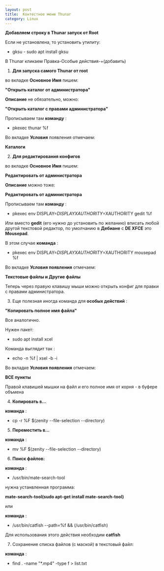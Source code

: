 ```yaml
---
layout: post
title:  Контестное меню Thunar
category: Linux
---
```


**Добавляем строку в Thunar запуск от Root**

Если не установлена, то установить утилиту:

- gksu - sudo apt install gksu

В Thunar кликаем Правка-Особые действия-+(добавить)

1) **Для запуска самого Thunar от root** 

во вкладке **Основное Имя** пишем:

**"Открыть каталог от администратора"**

 **Описание** не обязательно, можно:

**"Открыть каталог с правами администратора"**

Прописываем там **команду** :

- pkexec thunar %f

Во вкладке **Условия** появления отмечаем:

**Каталоги**

2) **Для редактирования конфигов** 
 
во вкладке **Основное Имя** пишем:

**Редактировать от администратора**

**Описание** можно тоже:

**Редактировать от администратора**

Прописываем там **команду** :

- pkexec env DISPLAY=$DISPLAY XAUTHORITY=$XAUTHORITY gedit %f

Или вместо **gedit** (его нужно до установить по желанию) вписать любой другой текстовой редактор, по
умолчанию в **Дебиане** с **DE XFCE** это **Mousepad**.

В этом случае **команда** :

-  pkexec env DISPLAY=$DISPLAY XAUTHORITY=$XAUTHORITY mousepad %f

Во вкладке **Условия появления** отмечаем:

 **Текстовые файлы и Другие файлы**

Теперь через правую клавишу мыши можно открыть конфиг для правки с правами администратора.

3) Еще полезная иногда команда для **особых действий** : 

**"Копировать полное имя файла"**

 Все аналогично.

Нужен пакет:

- sudo apt install xcel

Команда выглядит так :

- echo -n %f | xsel -b -i

Во вкладке **Условия появления** отмечаем:

 **ВСЕ пункты**

Правой клавишей мышки на файл и его полное имя от корня - в буфере объмена

4) **Копировать в...** 

**команда** :

- cp -r %F $(zenity --file-selection --directory)

5) **Переместить в...** 

**команда** :

- mv %F $(zenity --file-selection --directory)

6) **Поиск файлов:**

**команда** :

- /usr/bin/mate-search-tool

нужна устанвленная программа:

**mate-search-tool(sudo apt-get install mate-search-tool)**

или

**команда** :

- /usr/bin/catfish --path=%f && (/usr/bin/catfish)

Для использования этого действия необходим **catfish**

7) Сохранение списка файлов (с маской) в текстовый файл:

**команда** :

 - find . -name "*.mp4" -type f > list.txt

